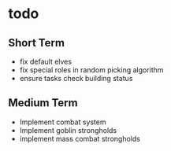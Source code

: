 # todo
## Short Term
- fix default elves
- fix special roles in random picking algorithm
- ensure tasks check building status

## Medium Term
- Implement combat system
- Implement goblin strongholds
- implement mass combat strongholds
